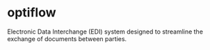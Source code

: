 # optiflow
Electronic Data Interchange (EDI) system designed to streamline the exchange of documents between parties.
